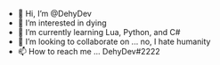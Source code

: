 - 👋 Hi, I’m @DehyDev
- 👀 I’m interested in dying
- 🌱 I’m currently learning Lua, Python, and C#
- 💞️ I’m looking to collaborate on ... no, I hate humanity
- 📫 How to reach me ... DehyDev#2222

<!---
DehyDev/DehyDev is a ✨ special ✨ repository because its `README.md` (this file) appears on your GitHub profile.
You can click the Preview link to take a look at your changes.
--->
